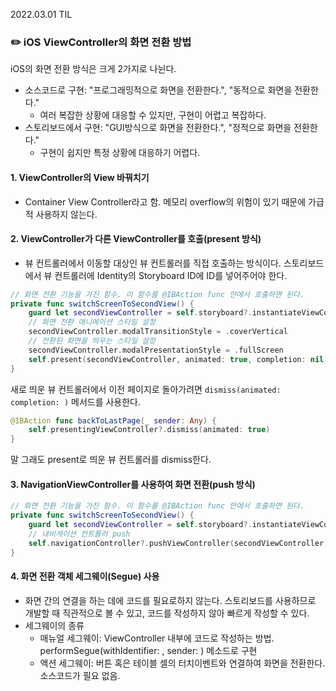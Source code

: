 2022.03.01 TIL

### ✏️ iOS ViewController의 화면 전환 방법
iOS의 화면 전환 방식은 크게 2가지로 나뉜다.
- 소스코드로 구현: "프로그래밍적으로 화면을 전환한다.", "동적으로 화면을 전환한다."
    - 여러 복잡한 상황에 대응할 수 있지만, 구현이 어렵고 복잡하다.
- 스토리보드에서 구현: "GUI방식으로 화면을 전환한다.", "정적으로 화면을 전환한다."
    - 구현이 쉽지만 특정 상황에 대응하기 어렵다.


#### 1. ViewController의 View 바꿔치기 
- Container View Controller라고 함. 메모리 overflow의 위험이 있기 때문에 가급적 사용하지 않는다.

#### 2. ViewController가 다른 ViewController를 호출(present 방식)
- 뷰 컨트롤러에서 이동할 대상인 뷰 컨트롤러를 직접 호출하는 방식이다. 스토리보드에서 뷰 컨트롤러에 Identity의 Storyboard ID에 ID를 넣어주어야 한다.

```swift
// 화면 전환 기능을 가진 함수. 이 함수를 @IBAction func 안에서 호출하면 된다.
private func switchScreenToSecondView() {
    guard let secondViewController = self.storyboard?.instantiateViewController(identifier: "secondViewController") else { return } 
    // 화면 전환 애니메이션 스타일 설정
    secondViewController.modalTransitionStyle = .coverVertical
    // 전환된 화면을 띄우는 스타일 설정
    secondViewController.modalPresentationStyle = .fullScreen
    self.present(secondViewController, animated: true, completion: nil)    
}
```

새로 띄운 뷰 컨트롤러에서 이전 페이지로 돌아가려면 ```dismiss(animated: completion: )``` 메서드를 사용한다.
```swift
@IBAction func backToLastPage(_ sender: Any) {
    self.presentingViewController?.dismiss(animated: true)
}
```
말 그래도 present로 띄운 뷰 컨트롤러를 dismiss한다.

#### 3. NavigationViewController를 사용하여 화면 전환(push 방식)
```swift
// 화면 전환 기능을 가진 함수. 이 함수를 @IBAction func 안에서 호출하면 된다.
private func switchScreenToSecondView() {
    guard let secondViewController = self.storyboard?.instantiateViewController(identifier: "secondViewController") else { return } 
    // 내비게이션 컨트롤러 push
    self.navigationController?.pushViewController(secondViewController, animated: true)
}
```

#### 4. 화면 전환 객체 세그웨이(Segue) 사용
- 화면 간의 연결을 하는 데에 코드를 필요로하지 않는다. 스토리보드를 사용하므로 개발할 때 직관적으로 볼 수 있고, 코드를 작성하지 않아 빠르게 작성할 수 있다.
- 세그웨이의 종류
    - 매뉴얼 세그웨이: ViewController 내부에 코드로 작성하는 방법. performSegue(withIdentifier: , sender: ) 메소드로 구현
    - 액션 세그웨이: 버튼 혹은 테이블 셀의 터치이벤트와 연결하여 화면을 전환한다. 소스코드가 필요 없음.

